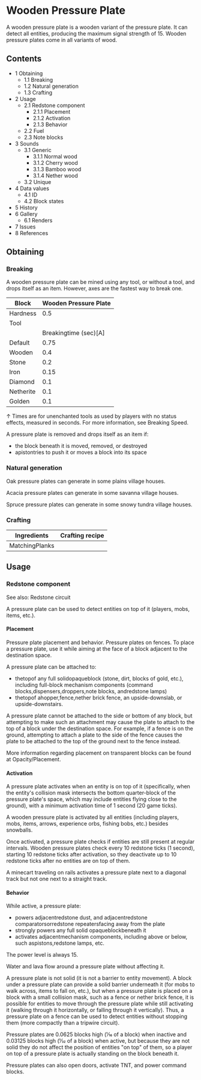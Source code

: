 # Wooden Pressure Plate
A wooden pressure plate is a wooden variant of the pressure plate. It can detect all entities, producing the maximum signal strength of 15. Wooden pressure plates come in all variants of wood.

## Contents
- 1 Obtaining
	- 1.1 Breaking
	- 1.2 Natural generation
	- 1.3 Crafting
- 2 Usage
	- 2.1 Redstone component
		- 2.1.1 Placement
		- 2.1.2 Activation
		- 2.1.3 Behavior
	- 2.2 Fuel
	- 2.3 Note blocks
- 3 Sounds
	- 3.1 Generic
		- 3.1.1 Normal wood
		- 3.1.2 Cherry wood
		- 3.1.3 Bamboo wood
		- 3.1.4 Nether wood
	- 3.2 Unique
- 4 Data values
	- 4.1 ID
	- 4.2 Block states
- 5 History
- 6 Gallery
	- 6.1 Renders
- 7 Issues
- 8 References

## Obtaining
### Breaking
A wooden pressure plate can be mined using any tool, or without a tool, and drops itself as an item. However, axes are the fastest way to break one.

| Block     | Wooden Pressure Plate |
|-----------|-----------------------|
| Hardness  | 0.5                   |
| Tool      |                       |
|           | Breakingtime (sec)[A] |
| Default   | 0.75                  |
| Wooden    | 0.4                   |
| Stone     | 0.2                   |
| Iron      | 0.15                  |
| Diamond   | 0.1                   |
| Netherite | 0.1                   |
| Golden    | 0.1                   |


↑ Times are for unenchanted tools as used by players with no status effects, measured in seconds. For more information, see Breaking Speed.


A pressure plate is removed and drops itself as an item if:

- the block beneath it is moved, removed, or destroyed
- apistontries to push it or moves a block into its space

### Natural generation
Oak pressure plates can generate in some plains village houses.

Acacia pressure plates can generate in some savanna village houses.

Spruce pressure plates can generate in some snowy tundra village houses.

### Crafting
| Ingredients    | Crafting recipe |
|----------------|-----------------|
| MatchingPlanks |                 |

## Usage
### Redstone component
See also: Redstone circuit

A pressure plate can be used to detect entities on top of it (players, mobs, items, etc.).

#### Placement
Pressure plate placement and behavior.
Pressure plates on fences.
To place a pressure plate, use it while aiming at the face of a block adjacent to the destination space.

A pressure plate can be attached to:

- thetopof any full solidopaqueblock (stone, dirt, blocks of gold, etc.), including full-block mechanism components (command blocks,dispensers,droppers,note blocks, andredstone lamps)
- thetopof ahopper,fence,nether brick fence, an upside-downslab, or upside-downstairs.

A pressure plate cannot be attached to the side or bottom of any block, but attempting to make such an attachment may cause the plate to attach to the top of a block under the destination space. For example, if a fence is on the ground, attempting to attach a plate to the side of the fence causes the plate to be attached to the top of the ground next to the fence instead.

More information regarding placement on transparent blocks can be found at Opacity/Placement.

#### Activation
A pressure plate activates when an entity is on top of it (specifically, when the entity's collision mask intersects the bottom quarter-block of the pressure plate's space, which may include entities flying close to the ground), with a minimum activation time of 1 second (20 game ticks).

A wooden pressure plate is activated by all entities (including players, mobs, items, arrows, experience orbs, fishing bobs, etc.) besides snowballs.

Once activated, a pressure plate checks if entities are still present at regular intervals. Wooden pressure plates check every 10 redstone ticks (1 second), starting 10 redstone ticks after activation, so they deactivate up to 10 redstone ticks after no entities are on top of them.

A minecart traveling on rails activates a pressure plate next to a diagonal track but not one next to a straight track.

#### Behavior
While active, a pressure plate:

- powers adjacentredstone dust, and adjacentredstone comparatorsorredstone repeatersfacing away from the plate
- strongly powers any full solid opaqueblockbeneath it
- activates adjacentmechanism components, including above or below, such aspistons,redstone lamps, etc.

The power level is always 15.

Water and lava flow around a pressure plate without affecting it.

A pressure plate is not solid (it is not a barrier to entity movement). A block under a pressure plate can provide a solid barrier underneath it (for mobs to walk across, items to fall on, etc.), but when a pressure plate is placed on a block with a small collision mask, such as a fence or nether brick fence, it is possible for entities to move through the pressure plate while still activating it (walking through it horizontally, or falling through it vertically). Thus, a pressure plate on a fence can be used to detect entities without stopping them (more compactly than a tripwire circuit).

Pressure plates are 0.0625 blocks high (1⁄16 of a block) when inactive and 0.03125 blocks high (1⁄32 of a block) when active, but because they are not solid they do not affect the position of entities "on top" of them, so a player on top of a pressure plate is actually standing on the block beneath it.

Pressure plates can also open doors, activate TNT, and power command blocks.


